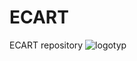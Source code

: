 # ECART
ECART repository
![logotyp](https://user-images.githubusercontent.com/92274371/219052587-d7758f18-aedf-4250-956c-2cc1da17c5f9.jpg)
